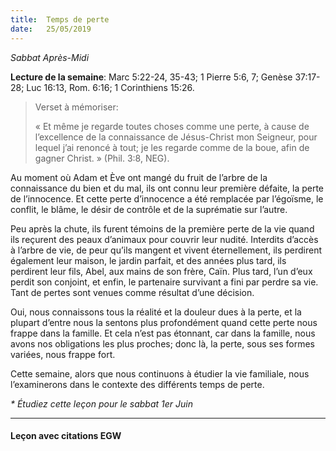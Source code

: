 ```yaml
---
title:  Temps de perte
date:   25/05/2019
---
```


_Sabbat Après-Midi_

**Lecture de la semaine**: Marc 5:22-24, 35-43; 1 Pierre 5:6, 7; Genèse 37:17-28; Luc 16:13, Rom. 6:16; 1 Corinthiens 15:26.

><p>Verset à mémoriser:</p>
>« Et même je regarde toutes choses comme une perte, à cause de l’excellence de la connaissance de Jésus-Christ mon Seigneur, pour lequel j’ai renoncé à tout; je les regarde comme de la boue, afin de gagner Christ. » (Phil. 3:8, NEG).

Au moment où Adam et Ève ont mangé du fruit de l’arbre de la connaissance du bien et du mal, ils ont connu leur première défaite, la perte de l’innocence. Et cette perte d’innocence a été remplacée par l’égoïsme, le conflit, le blâme, le désir de contrôle et de la suprématie sur l’autre.

Peu après la chute, ils furent témoins de la première perte de la vie quand ils reçurent des peaux d’animaux pour couvrir leur nudité. Interdits d’accès à l’arbre de vie, de peur qu’ils mangent et vivent éternellement, ils perdirent également leur maison, le jardin parfait, et des années plus tard, ils perdirent leur fils, Abel, aux mains de son frère, Caïn. Plus tard, l’un d’eux perdit son conjoint, et enfin, le partenaire survivant a fini par perdre sa vie. Tant de pertes sont venues comme résultat d’une décision.

Oui, nous connaissons tous la réalité et la douleur dues à la perte, et la plupart d’entre nous la sentons plus profondément quand cette perte nous frappe dans la famille. Et cela n’est pas étonnant, car dans la famille, nous avons nos obligations les plus proches; donc là, la perte, sous ses formes variées, nous frappe fort.

Cette semaine, alors que nous continuons à étudier la vie familiale, nous l’examinerons dans le contexte des différents temps de perte.

_* Étudiez cette leçon pour le sabbat 1er Juin_

---

#### Leçon avec citations EGW